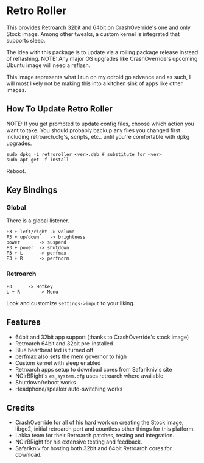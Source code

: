 # Retro Roller

This provides Retroarch 32bit and 64bit on CrashOverride's one and only Stock
image. Among other tweaks, a custom kernel is integrated that supports sleep.

The idea with this package is to update via a rolling package release instead
of reflashing. NOTE: Any major OS upgrades like CrashOverride's upcoming
Ubuntu image will need a reflash.

This image represents what I run on my odroid go advance and as such, I will
most likely not be making this into a kitchen sink of apps like other images.

## How To Update Retro Roller

NOTE: If you get prompted to update config files, choose which action you want
to take. You should probably backup any files you changed first including retroarch.cfg's,
scripts, etc.. until you're comfortable with dpkg upgrades.

	sudo dpkg -i retroroller_<ver>.deb # substitute for <ver>
	sudo apt-get -f install

Reboot.

## Key Bindings

### Global

There is a global listener.

```
F3 + left/right	-> volume
F3 + up/down 	-> brightness
power 		-> suspend
F3 + power 	-> shutdown
F3 + L 		-> perfmax
F3 + R		-> perfnorm
```

### Retroarch

```
F3		-> Hotkey
L + R		-> Menu
```

Look and customize `settings->input` to your liking.


## Features

- 64bit and 32bit app support (thanks to CrashOverride's stock image)
- Retroarch 64bit and 32bit pre-installed
- Blue heartbeat led is turned off
- perfmax also sets the mem governor to high
- Custom kernel with sleep enabled
- Retroarch apps setup to download cores from Safarikniv's site
- NOirBRight's `es_system.cfg` uses retroarch where available
- Shutdown/reboot works
- Headphone/speaker auto-switching works


## Credits

- CrashOverride for all of his hard work on creating the Stock image, libgo2,
  initial retroarch port and countless other things for this platform.
- Lakka team for their Retroarch patches, testing and integration.
- NOirBRight for his extensive testing and feedback.
- Safarikniv for hosting both 32bit and 64bit Retroarch cores for download.
